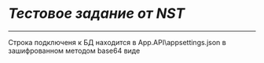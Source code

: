 # *Тестовое задание от NST*
---
Строка подключеня к БД находится в App.API\appsettings.json в зашифрованном методом base64 виде
